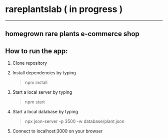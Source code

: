 # rareplantslab ( in progress )
---

homegrown rare plants e-commerce shop
---

## How to run the app:

1. Clone repository
2. Install dependencies by typing
    > npm install
    
3. Start a local server by typing
    > npm start
    
4. Start a local database by typing
    > npx json-server -p 3500 -w database/plant.json
    
5. Connect to localhost:3000 on your browser
